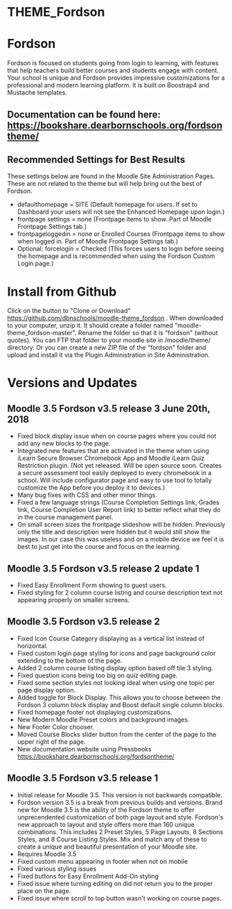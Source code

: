 THEME_Fordson
===========

# Fordson

Fordson is focused on students going from login to learning, with features that help teachers build better courses and students engage with content. Your school is unique and Fordson provides impressive customizations for a professional and modern learning platform. 
It is built on Boostrap4 and Mustache templates.

## Documentation can be found here: https://bookshare.dearbornschools.org/fordsontheme/

## Recommended Settings for Best Results
These settings below are found in the Moodle Site Administration Pages.  These are not related to the theme but will help bring out the best of Fordson.

* defaulthomepage = SITE (Default homepage for users.  If set to Dashboard your users will not see the Enhanced Homepage upon login.)
* frontpage settings = none (Frontpage items to show. Part of Moodle Frontpage Settings tab.)
* frontpageloggedin = none or Enrolled Courses (Frontpage items to show when logged in. Part of Moodle Frontpage Settings tab.)
* Optional: forcelogin = Checked (This forces users to login before seeing the homepage and is recommended when using the Fordson Custom Login page.)

# Install from Github
Click on the button to "Clone or Download" https://github.com/dbnschools/moodle-theme_fordson . When downloaded to your computer, unzip it. It should create a folder named "moodle-theme_fordson-master". Rename the folder so that it is "fordson" (without quotes). You can FTP that folder to your moodle site in /moodle/theme/ directory. Or you can create a new ZIP file of the "fordson" folder and upload and install it via the Plugin Administration in Site Administration.


# Versions and Updates

## Moodle 3.5 Fordson v3.5 release 3 June 20th, 2018
* Fixed block display issue when on course pages where you could not add any new blocks to the page.
* Integrated new features that are activated in the theme when using iLearn Secure Browser Chromebook App and Moodle iLearn Quiz Restriction plugin. (Not yet released.  Will be open source soon.  Creates a secure assessment tool easily deployed to every chromebook in a school. Will include configurator page and easy to use tool to totally customize the App before you deploy it to devices.)
* Many bug fixes with CSS and other minor things.
* Fixed a few language strings (Course Completion Settings link, Grades link, Course Completion User Report link) to better reflect what they do in the course management panel.
* On small screen sizes the frontpage slideshow will be hidden.  Previously only the title and description were hidden but it would still show the images.  In our case this was useless and on a mobile device we feel it is best to just get into the course and focus on the learning.


## Moodle 3.5 Fordson v3.5 release 2 update 1
* Fixed Easy Enrollment Form showing to guest users.
* Fixed styling for 2 column course listing and course description text not appearing properly on smaller screens.


## Moodle 3.5 Fordson v3.5 release 2
* Fixed Icon Course Category displaying as a vertical list instead of horizontal.
* Fixed custom login page styling for icons and page background color extending to the bottom of the page.
* Added 2 column course listing display option based off tile 3 styling.
* Fixed question icons being too big on quiz editing page.
* Fixed some section styles not looking ideal when using one topic per page display option.
* Added toggle for Block Display.  This allows you to choose between the Fordson 3 column block display and Boost default single column blocks.
* Fixed homepage footer not displaying customizations.
* New Modern Moodle Preset colors and background images.
* New Footer Color chooser.
* Moved Course Blocks slider button from the center of the page to the upper right of the page.
* New documentation website using Pressbooks https://bookshare.dearbornschools.org/fordsontheme/

## Moodle 3.5 Fordson v3.5 release 1
* Initial release for Moodle 3.5.  This version is not backwards compatible.
* Fordson version 3.5 is a break from previous builds and versions.  Brand new for Moodle 3.5 is the ability of the Fordson theme to offer unprecendented customization of both page layout and style.  Fordson's new approach to layout and style offers more than 160 unique combinations.  This includes 2 Preset Styles, 5 Page Layouts, 8 Sections Styles, and 8 Course Listing Styles.  Mix and match any of these to create a unique and beautiful presentation of your Moodle site.
* Requires Moodle 3.5
* Fixed custom menu appearing in footer when not on mobile
* Fixed various styling issues
* Fixed buttons for Easy Enrollment Add-On styling
* Fixed issue where turning editing on did not return you to the proper place on the page.
* Fixed issue where scroll to top button wasn't working on course pages.
